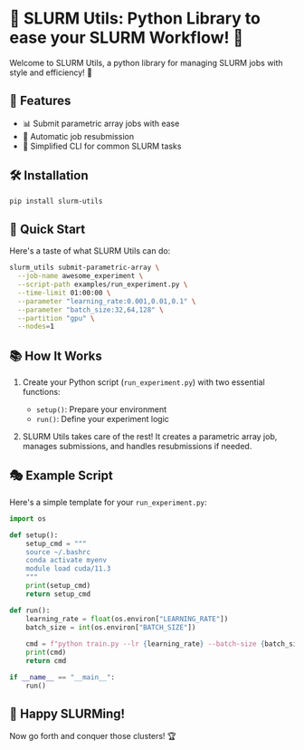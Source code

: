 # 🚀 SLURM Utils: Python Library to ease your SLURM Workflow! 🚀

Welcome to SLURM Utils, a python library for managing SLURM jobs with style and efficiency! 🎉

## 🌟 Features

- 📊 Submit parametric array jobs with ease
- 🔄 Automatic job resubmission
- 📝 Simplified CLI for common SLURM tasks

## 🛠 Installation

```bash
pip install slurm-utils
```

## 🚀 Quick Start

Here's a taste of what SLURM Utils can do:

```bash
slurm_utils submit-parametric-array \
  --job-name awesome_experiment \
  --script-path examples/run_experiment.py \
  --time-limit 01:00:00 \
  --parameter "learning_rate:0.001,0.01,0.1" \
  --parameter "batch_size:32,64,128" \
  --partition "gpu" \
  --nodes=1
```

## 📚 How It Works

1. Create your Python script (`run_experiment.py`) with two essential functions:

   - `setup()`: Prepare your environment
   - `run()`: Define your experiment logic

2. SLURM Utils takes care of the rest! It creates a parametric array job, manages submissions, and handles resubmissions if needed.

## 🎭 Example Script

Here's a simple template for your `run_experiment.py`:

```python
import os

def setup():
    setup_cmd = """
    source ~/.bashrc
    conda activate myenv
    module load cuda/11.3
    """
    print(setup_cmd)
    return setup_cmd

def run():
    learning_rate = float(os.environ["LEARNING_RATE"])
    batch_size = int(os.environ["BATCH_SIZE"])
    
    cmd = f"python train.py --lr {learning_rate} --batch-size {batch_size}"
    print(cmd)
    return cmd

if __name__ == "__main__":
    run()
```

## 🎉 Happy SLURMing!

Now go forth and conquer those clusters! 🏆
